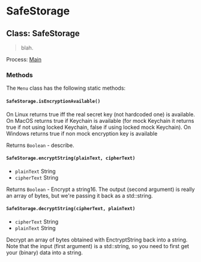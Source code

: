 # SafeStorage

## Class: SafeStorage

> blah.

Process: [Main](../glossary.md#main-process)

### Methods

The `Menu` class has the following static methods:

#### `SafeStorage.isEncryptionAvailable()`

On Linux returns true iff the real secret key (not hardcoded one) is
available. On MacOS returns true if Keychain is available (for mock
Keychain it returns true if not using locked Keychain, false if using
locked mock Keychain). On Windows returns true if non mock encryption
key is available

Returns `Boolean` - describe.

#### `SafeStorage.encryptString(plainText, cipherText)`

* `plainText` String
* `cipherText` String

Returns `Boolean` -  Encrypt a string16. The output (second argument) is really an array of bytes, but we're passing it back as a std::string.

#### `SafeStorage.decryptString(cipherText, plainText)`

* `cipherText` String
* `plainText` String

Decrypt an array of bytes obtained with EnctryptString back into a string.
Note that the input (first argument) is a std::string, so you need to first
get your (binary) data into a string.
